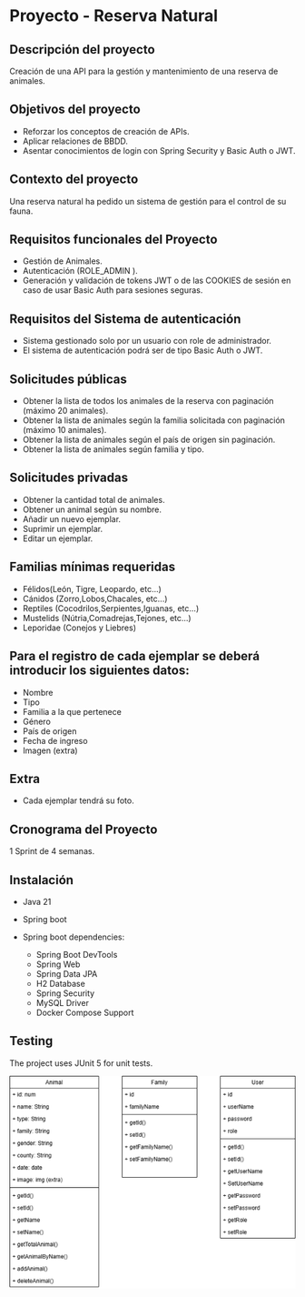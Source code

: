 # Proyecto - Reserva Natural 

## Descripción del proyecto

Creación de una API para la gestión y mantenimiento de una reserva de animales.


## Objetivos del proyecto

- Reforzar los conceptos de creación de APIs.
- Aplicar relaciones de BBDD.
- Asentar conocimientos de login con Spring Security y Basic Auth o JWT.

## Contexto del proyecto

Una reserva natural ha pedido un sistema de gestión para el control de su fauna.

## Requisitos funcionales del Proyecto

- Gestión de Animales.
- Autenticación (ROLE_ADMIN ).
- Generación y validación de tokens JWT o de las COOKIES de sesión en caso de usar Basic Auth para sesiones seguras.​

## Requisitos del Sistema de autenticación

- Sistema gestionado solo por un usuario con role de administrador.
- El sistema de autenticación podrá ser de tipo Basic Auth o JWT.

## Solicitudes públicas

- Obtener la lista de todos los animales de la reserva con paginación (máximo 20 animales).
- Obtener la lista de animales según la familia solicitada con paginación (máximo 10 animales).
- Obtener la lista de animales según el país de origen sin paginación.
- Obtener la lista de animales según familia y tipo.

## Solicitudes privadas

- Obtener la cantidad total de animales.
- Obtener un animal según su nombre.
- Añadir un nuevo ejemplar.
- Suprimir un ejemplar.
- Editar un ejemplar​.

## Familias mínimas requeridas
- Félidos(León, Tigre, Leopardo, etc...)
- Cánidos (Zorro,Lobos,Chacales, etc...)
- Reptiles (Cocodrilos,Serpientes,Iguanas, etc...)
- Mustelids (Nútria,Comadrejas,Tejones, etc...)
- Leporidae (Conejos y Liebres)

## Para el registro de cada ejemplar se deberá introducir los siguientes datos:

- Nombre
- Tipo
- Familia a la que pertenece
- Género
- País de origen
- Fecha de ingreso
- Imagen (extra)​

## Extra

- Cada ejemplar tendrá su foto.

## Cronograma del Proyecto
1 Sprint de 4 semanas.

## Instalación

- Java 21
- Spring boot
- Spring boot dependencies:

  - Spring Boot DevTools
  - Spring Web
  - Spring Data JPA
  - H2 Database
  - Spring Security
  - MySQL Driver
  - Docker Compose Support

## Testing

The project uses JUnit 5 for unit tests.

![Diagrama de Clases](./diagram/reserva_natural_diagrama_de_clases.drawio.png)